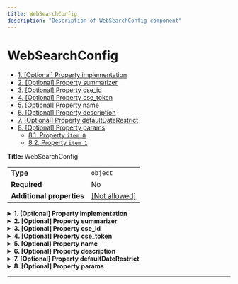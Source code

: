 ```yaml
---
title: WebSearchConfig
description: "Description of WebSearchConfig component"
---
```

# WebSearchConfig

- [1. [Optional] Property implementation](#implementation)
- [2. [Optional] Property summarizer](#summarizer)
- [3. [Optional] Property cse_id](#cse_id)
- [4. [Optional] Property cse_token](#cse_token)
- [5. [Optional] Property name](#name)
- [6. [Optional] Property description](#description)
- [7. [Optional] Property defaultDateRestrict](#defaultDateRestrict)
- [8. [Optional] Property params](#params)
  - [8.1. Property `item 0`](#params_anyOf_i0)
  - [8.2. Property `item 1`](#params_anyOf_i1)

**Title:** WebSearchConfig

|                           |                                                         |
| ------------------------- | ------------------------------------------------------- |
| **Type**                  | `object`                                                |
| **Required**              | No                                                      |
| **Additional properties** | [[Not allowed]](# "Additional Properties not allowed.") |

<details>
<summary>
<strong> <a name="implementation"></a>1. [Optional] Property implementation</strong>  

</summary>
<blockquote>

|              |         |
| ------------ | ------- |
| **Type**     | `const` |
| **Required** | No      |

Specific value: `"WebSearch"`

</blockquote>
</details>

<details>
<summary>
<strong> <a name="summarizer"></a>2. [Optional] Property summarizer</strong>  

</summary>
<blockquote>

**Title:** Summarizer

|              |                    |
| ------------ | ------------------ |
| **Type**     | `enum (of string)` |
| **Required** | No                 |
| **Default**  | `"BeautifulSoup"`  |

Must be one of:
* "BeautifulSoup"
* "noop"

</blockquote>
</details>

<details>
<summary>
<strong> <a name="cse_id"></a>3. [Optional] Property cse_id</strong>  

</summary>
<blockquote>

**Title:** Cse Id

|              |          |
| ------------ | -------- |
| **Type**     | `string` |
| **Required** | No       |

**Description:** Google Custom Search Engine Id.

</blockquote>
</details>

<details>
<summary>
<strong> <a name="cse_token"></a>4. [Optional] Property cse_token</strong>  

</summary>
<blockquote>

**Title:** Cse Token

|              |          |
| ------------ | -------- |
| **Type**     | `string` |
| **Required** | No       |

**Description:** Google Project dev token, must have search permissions.

</blockquote>
</details>

<details>
<summary>
<strong> <a name="name"></a>5. [Optional] Property name</strong>  

</summary>
<blockquote>

**Title:** Name

|              |            |
| ------------ | ---------- |
| **Type**     | `string`   |
| **Required** | No         |
| **Default**  | `"search"` |

</blockquote>
</details>

<details>
<summary>
<strong> <a name="description"></a>6. [Optional] Property description</strong>  

</summary>
<blockquote>

**Title:** Description

|              |          |
| ------------ | -------- |
| **Type**     | `string` |
| **Required** | No       |
| **Default**  | `null`   |

</blockquote>
</details>

<details>
<summary>
<strong> <a name="defaultDateRestrict"></a>7. [Optional] Property defaultDateRestrict</strong>  

</summary>
<blockquote>

**Title:** Defaultdaterestrict

|              |          |
| ------------ | -------- |
| **Type**     | `string` |
| **Required** | No       |
| **Default**  | `null`   |

</blockquote>
</details>

<details>
<summary>
<strong> <a name="params"></a>8. [Optional] Property params</strong>  

</summary>
<blockquote>

**Title:** Params

|                           |                                                                           |
| ------------------------- | ------------------------------------------------------------------------- |
| **Type**                  | `combining`                                                               |
| **Required**              | No                                                                        |
| **Additional properties** | [[Any type: allowed]](# "Additional Properties of any type are allowed.") |
| **Default**               | `{}`                                                                      |

<blockquote>

| Any of(Option)             |
| -------------------------- |
| [item 0](#params_anyOf_i0) |
| [item 1](#params_anyOf_i1) |

<blockquote>

### <a name="params_anyOf_i0"></a>8.1. Property `item 0`

|                           |                                                                           |
| ------------------------- | ------------------------------------------------------------------------- |
| **Type**                  | `object`                                                                  |
| **Required**              | No                                                                        |
| **Additional properties** | [[Any type: allowed]](# "Additional Properties of any type are allowed.") |

</blockquote>
<blockquote>

### <a name="params_anyOf_i1"></a>8.2. Property `item 1`

|              |        |
| ------------ | ------ |
| **Type**     | `null` |
| **Required** | No     |

</blockquote>

</blockquote>

</blockquote>
</details>

----------------------------------------------------------------------------------------------------------------------------
